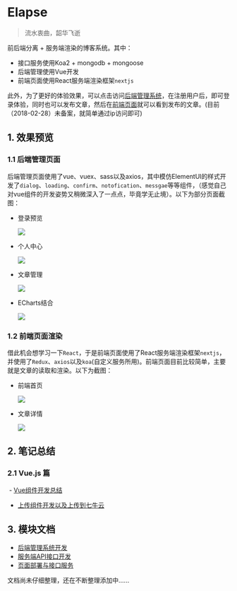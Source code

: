 # Elapse
> 流水衷曲，韶华飞逝

前后端分离 + 服务端渲染的博客系统。其中：

  - 接口服务使用Koa2 + mongodb + mongoose
  - 后端管理使用Vue开发
  - 前端页面使用React服务端渲染框架`nextjs`


此外，为了更好的体验效果，可以点击访问<a href="http://193.112.102.204" target="_blank">后端管理系统</a>，在注册用户后，即可登录体验，同时也可以发布文章，然后在<a href="http://193.112.102.204:4000/p" target="_blank">前端页面</a>就可以看到发布的文章。(目前（2018-02-28）未备案，就简单通过ip访问即可)

## 1. 效果预览
### 1.1 后端管理页面
后端管理页面使用了vue、vuex、sass以及axios，其中模仿ElementUI的样式开发了`dialog`、`loading`、`confirm`、`notofication`、`messgae`等等组件，（感觉自己对vue组件的开发姿势又稍微深入了一点点，毕竟学无止境）。以下为部分页面截图：

<ul>
  <li>
    <p>登录预览</p>
    <img src="http://ownsprds9.bkt.clouddn.com/be-login.JPG" />
  </li>
  <li>
    <p>个人中心</p>
    <img src="http://ownsprds9.bkt.clouddn.com/be-ownspace.JPG" />
  </li>
  <li>
    <p>文章管理</p>
    <img src="http://ownsprds9.bkt.clouddn.com/be-articlelist.JPG" />
  </li>
  <li>
    <p>ECharts结合</p>
    <img src="http://ownsprds9.bkt.clouddn.com/be-echarts.JPG" />
  </li>
</ul>

  
### 1.2 前端页面渲染
借此机会想学习一下`React`，于是前端页面使用了React服务端渲染框架`nextjs`，并使用了`Redux`、`axios`以及`koa`(自定义服务所用)。前端页面目前比较简单，主要就是文章的读取和渲染。以下为截图：

 
<ul>
  <li>
    <p>前端首页</p>
    <img src="http://ownsprds9.bkt.clouddn.com/fe-home.JPG" />
  </li>
  <li>
    <p>文章详情</p>
    <img src="http://ownsprds9.bkt.clouddn.com/fe-article.JPG" />
  </li>
</ul>

## 2. 笔记总结
### 2.1 Vue.js 篇

  - [Vue组件开发总结](https://github.com/mvpzx/elapse/blob/master/be/src/docs/Vue%E7%BB%84%E4%BB%B6%E5%BC%80%E5%8F%91%E5%A7%BF%E5%8A%BF%E6%80%BB%E7%BB%93.md)
  
  - [上传组件开发以及上传到七牛云](https://github.com/mvpzx/elapse/blob/master/be/src/docs/%E4%B8%8A%E4%BC%A0%E7%BB%84%E4%BB%B6.md)

## 3. 模块文档
- [后端管理系统开发](https://github.com/mvpzx/elapse/tree/master/be)
- [服务端API接口开发](https://github.com/mvpzx/elapse/tree/master/server)
- [页面部署与接口服务](https://github.com/mvpzx/elapse/tree/master/server/docs/页面部署与接口服务.md)

文档尚未仔细整理，还在不断整理添加中......
